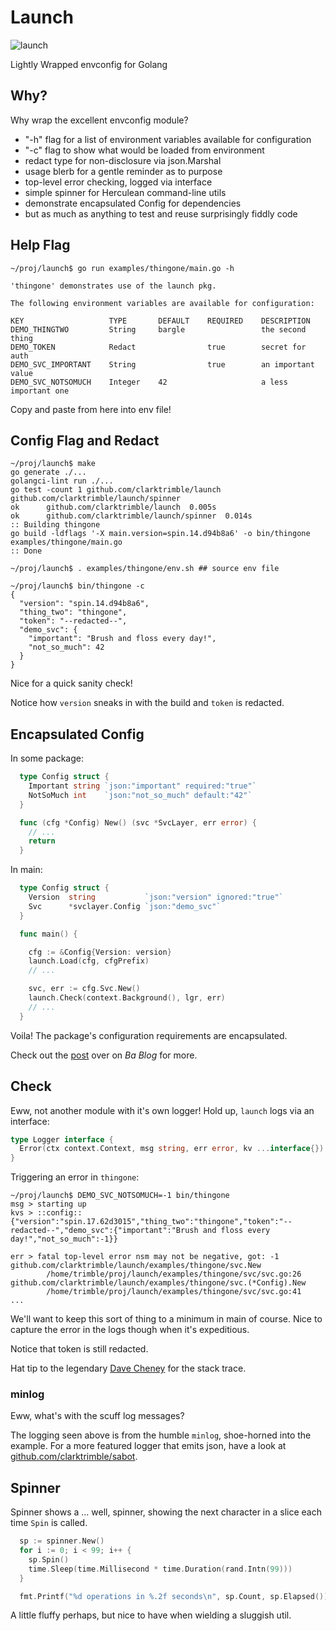 
# Launch

![launch](https://github.com/clarktrimble/launch/assets/5055161/e22d6779-3ef2-459a-a3d6-f22eaebd5eee)

Lightly Wrapped envconfig for Golang

## Why?

Why wrap the excellent envconfig module?

 - "-h" flag for a list of environment variables available for configuration
 - "-c" flag to show what would be loaded from environment
 - redact type for non-disclosure via json.Marshal
 - usage blerb for a gentle reminder as to purpose
 - top-level error checking, logged via interface
 - simple spinner for Herculean command-line utils
 - demonstrate encapsulated Config for dependencies
 - but as much as anything to test and reuse surprisingly fiddly code

## Help Flag

```
~/proj/launch$ go run examples/thingone/main.go -h

'thingone' demonstrates use of the launch pkg.

The following environment variables are available for configuration:

KEY                   TYPE       DEFAULT    REQUIRED    DESCRIPTION
DEMO_THINGTWO         String     bargle                 the second thing
DEMO_TOKEN            Redact                true        secret for auth
DEMO_SVC_IMPORTANT    String                true        an important value
DEMO_SVC_NOTSOMUCH    Integer    42                     a less important one
```

Copy and paste from here into env file!

## Config Flag and Redact

```
~/proj/launch$ make
go generate ./...
golangci-lint run ./...
go test -count 1 github.com/clarktrimble/launch github.com/clarktrimble/launch/spinner
ok      github.com/clarktrimble/launch  0.005s
ok      github.com/clarktrimble/launch/spinner  0.014s
:: Building thingone
go build -ldflags '-X main.version=spin.14.d94b8a6' -o bin/thingone examples/thingone/main.go
:: Done

~/proj/launch$ . examples/thingone/env.sh ## source env file

~/proj/launch$ bin/thingone -c
{
  "version": "spin.14.d94b8a6",
  "thing_two": "thingone",
  "token": "--redacted--",
  "demo_svc": {
    "important": "Brush and floss every day!",
    "not_so_much": 42
  }
}
```

Nice for a quick sanity check!

Notice how `version` sneaks in with the build and `token` is redacted.

## Encapsulated Config

In some package:

```go
  type Config struct {
    Important string `json:"important" required:"true"`
    NotSoMuch int    `json:"not_so_much" default:"42"`
  }

  func (cfg *Config) New() (svc *SvcLayer, err error) {
    // ...
    return
  }
```

In main:

```go
  type Config struct {
    Version  string           `json:"version" ignored:"true"`
    Svc      *svclayer.Config `json:"demo_svc"`
  }

  func main() {

    cfg := &Config{Version: version}
    launch.Load(cfg, cfgPrefix)
    // ...

    svc, err := cfg.Svc.New()
    launch.Check(context.Background(), lgr, err)
    // ...
  }
```

Voila!
The package's configuration requirements are encapsulated.

Check out the [post](https://clarktrimble.online/blog/encapsulated-env-cfg/#encapsulation) over on _Ba Blog_ for more.

## Check

Eww, not another module with it's own logger!
Hold up, `launch` logs via an interface:

```go
type Logger interface {
  Error(ctx context.Context, msg string, err error, kv ...interface{})
}
```

Triggering an error in `thingone`:

```
~/proj/launch$ DEMO_SVC_NOTSOMUCH=-1 bin/thingone
msg > starting up
kvs > ::config::{"version":"spin.17.62d3015","thing_two":"thingone","token":"--redacted--","demo_svc":{"important":"Brush and floss every day!","not_so_much":-1}}

err > fatal top-level error nsm may not be negative, got: -1
github.com/clarktrimble/launch/examples/thingone/svc.New
        /home/trimble/proj/launch/examples/thingone/svc/svc.go:26
github.com/clarktrimble/launch/examples/thingone/svc.(*Config).New
        /home/trimble/proj/launch/examples/thingone/svc/svc.go:41
...
```

We'll want to keep this sort of thing to a minimum in main of course.
Nice to capture the error in the logs though when it's expeditious.

Notice that token is still redacted.

Hat tip to the legendary [Dave Cheney](https://dave.cheney.net/2016/04/27/dont-just-check-errors-handle-them-gracefully) for the stack trace.

### minlog

Eww, what's with the scuff log messages?

The logging seen above is from the humble `minlog`, shoe-horned into the example.
For a more featured logger that emits json, have a look at [github.com/clarktrimble/sabot](https://github.com/clarktrimble/sabot).

## Spinner

Spinner shows a ... well, spinner, showing the next character in a slice each time `Spin` is called.

```go
  sp := spinner.New()
  for i := 0; i < 99; i++ {
    sp.Spin()
    time.Sleep(time.Millisecond * time.Duration(rand.Intn(99)))
  }

  fmt.Printf("%d operations in %.2f seconds\n", sp.Count, sp.Elapsed())
```

A little fluffy perhaps, but nice to have when wielding a sluggish util.
